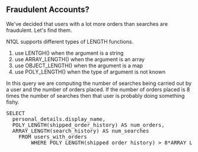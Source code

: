 ## Fraudulent Accounts?

We've decided that users with a lot more orders than searches are fraudulent.  Let's find them.

N1QL supports different types of LENGTH functions. 

1. use LENTGH() when the argument is a string
2. use ARRAY_LENGTH() when the argument is an array
3. use OBJECT_LENGTH() when the argument is a map
4. use POLY_LENGTH() when the type of argument is not known

In this query we are computing the number of searches being carried out by a user and the number of orders placed. If the number of orders placed is 8 times the number of searches then that user is probably doing something fishy. 

<pre id="example">
SELECT 
  personal_details.display_name, 
  POLY_LENGTH(shipped_order_history) AS num_orders, 
  ARRAY_LENGTH(search_history) AS num_searches 
	FROM users_with_orders
		WHERE POLY_LENGTH(shipped_order_history) > 8*ARRAY_LENGTH(search_history)
</pre>
